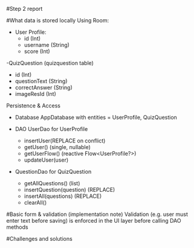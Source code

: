 #Step 2 report

#What data is stored locally
Using Room: 
- User Profile:
  - id (Int)
  - username (String)
  - score (Int)

-QuizQuestion (quizquestion table)
  - id (Int)
  - questionText (String)
  - correctAnswer (String)
  - imageResId (Int)

Persistence & Access
- Database AppDatabase with entities = UserProfile, QuizQuestion

- DAO UserDao for UserProfile 
  - insertUser(REPLACE on conflict)
  - getUser() (single, nullable)
  - getUserFlow() (reactive Flow<UserProfile?>)
  - updateUser(user)
  
- QuestionDao for QuizQuestion
  - getAllQuestions() (list)
  - insertQuestion(question) (REPLACE)
  - insertAll(questions) (REPLACE)
  - clearAll()

#Basic form & validation (implementation note)
Validation (e.g. user must enter text before saving) is enforced in the UI layer
before calling DAO methods

#Challenges and solutions